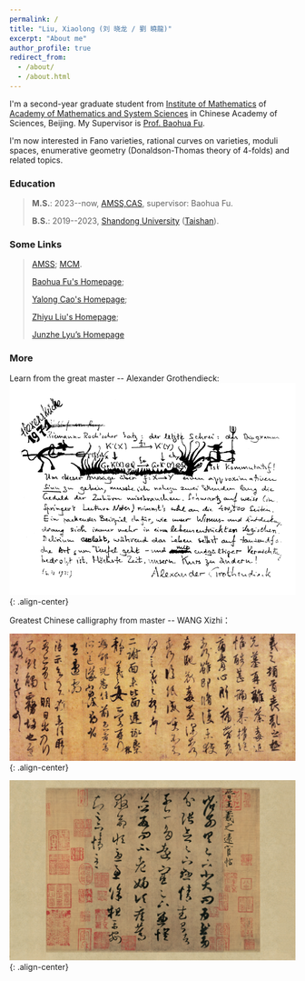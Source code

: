 ```yaml
---
permalink: /
title: "Liu, Xiaolong (刘 晓龙 / 劉 曉龍)"
excerpt: "About me"
author_profile: true
redirect_from: 
  - /about/
  - /about.html
---
```

I'm a second-year graduate student from [Institute of Mathematics](http://www.math.ac.cn/) of [Academy of Mathematics and System Sciences]((http://english.amss.cas.cn/)) in Chinese Academy of Sciences, Beijing. My Supervisor is [Prof. Baohua Fu](http://www.math.ac.cn/people/fbh/). 

I'm now interested in Fano varieties, rational curves on varieties, moduli spaces, enumerative geometry (Donaldson-Thomas theory of 4-folds) and related topics.

### Education

> **M.S.**: 2023--now, [AMSS,CAS](http://english.amss.cas.cn/), supervisor: Baohua Fu.
>
> **B.S.**: 2019--2023, [Shandong University](https://www.sdu.edu.cn) ([Taishan](https://www.tsxt.sdu.edu.cn)).


### Some Links
> [AMSS](http://english.amss.cas.cn/); [MCM](http://www.mcm.ac.cn/).
>
> [Baohua Fu's Homepage](http://www.math.ac.cn/people/fbh/);
>
> [Yalong Cao's Homepage](https://sites.google.com/site/yalongcaoshomepage/home);
>
> [Zhiyu Liu's Homepage](https://sites.google.com/view/zhiyuliu);
>
> [Junzhe Lyu’s Homepage](https://taiataiat.github.io/)

### More
Learn from the great master -- Alexander Grothendieck:
![placeholder](/images/grr.png){: .align-center}

Greatest Chinese calligraphy from master -- WANG Xizhi：

![placeholder](/images/sangluan.jpg){: .align-center}

![placeholder](/images/yuanhuan.jpg){: .align-center}

